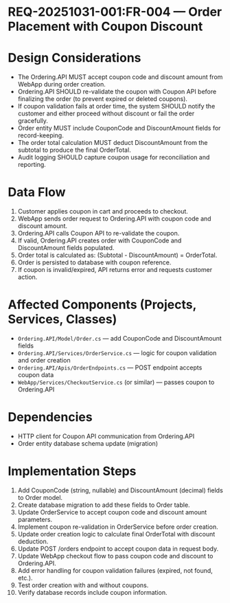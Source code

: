 # REQ-20251031-001:FR-004 — Order Placement with Coupon Discount

# Design Considerations

- The Ordering.API MUST accept coupon code and discount amount from WebApp during order creation.
- Ordering.API SHOULD re-validate the coupon with Coupon API before finalizing the order (to prevent expired or deleted coupons).
- If coupon validation fails at order time, the system SHOULD notify the customer and either proceed without discount or fail the order gracefully.
- Order entity MUST include CouponCode and DiscountAmount fields for record-keeping.
- The order total calculation MUST deduct DiscountAmount from the subtotal to produce the final OrderTotal.
- Audit logging SHOULD capture coupon usage for reconciliation and reporting.

# Data Flow

1. Customer applies coupon in cart and proceeds to checkout.
2. WebApp sends order request to Ordering.API with coupon code and discount amount.
3. Ordering.API calls Coupon API to re-validate the coupon.
4. If valid, Ordering.API creates order with CouponCode and DiscountAmount fields populated.
5. Order total is calculated as: (Subtotal - DiscountAmount) = OrderTotal.
6. Order is persisted to database with coupon reference.
7. If coupon is invalid/expired, API returns error and requests customer action.

# Affected Components (Projects, Services, Classes)

- `Ordering.API/Model/Order.cs` — add CouponCode and DiscountAmount fields
- `Ordering.API/Services/OrderService.cs` — logic for coupon validation and order creation
- `Ordering.API/Apis/OrderEndpoints.cs` — POST endpoint accepts coupon data
- `WebApp/Services/CheckoutService.cs` (or similar) — passes coupon to Ordering.API

# Dependencies

- HTTP client for Coupon API communication from Ordering.API
- Order entity database schema update (migration)

# Implementation Steps

1. Add CouponCode (string, nullable) and DiscountAmount (decimal) fields to Order model.
2. Create database migration to add these fields to Order table.
3. Update OrderService to accept coupon code and discount amount parameters.
4. Implement coupon re-validation in OrderService before order creation.
5. Update order creation logic to calculate final OrderTotal with discount deduction.
6. Update POST /orders endpoint to accept coupon data in request body.
7. Update WebApp checkout flow to pass coupon code and discount to Ordering.API.
8. Add error handling for coupon validation failures (expired, not found, etc.).
9. Test order creation with and without coupons.
10. Verify database records include coupon information.
